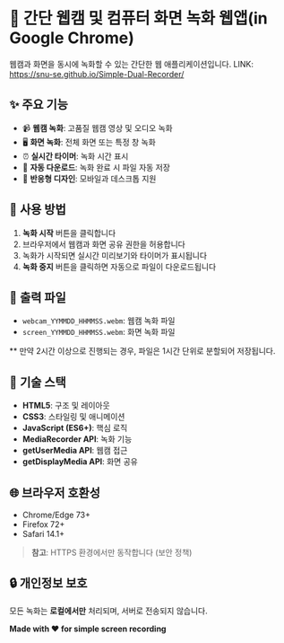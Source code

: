 # 🎥 간단 웹캠 및 컴퓨터 화면 녹화 웹앱(in Google Chrome)

웹캠과 화면을 동시에 녹화할 수 있는 간단한 웹 애플리케이션입니다.
LINK: https://snu-se.github.io/Simple-Dual-Recorder/

## ✨ 주요 기능

- 📹 **웹캠 녹화**: 고품질 웹캠 영상 및 오디오 녹화
- 🖥️ **화면 녹화**: 전체 화면 또는 특정 창 녹화 
- ⏰ **실시간 타이머**: 녹화 시간 표시
- 💾 **자동 다운로드**: 녹화 완료 시 파일 자동 저장
- 📱 **반응형 디자인**: 모바일과 데스크톱 지원

## 🚀 사용 방법

1. **녹화 시작** 버튼을 클릭합니다
2. 브라우저에서 웹캠과 화면 공유 권한을 허용합니다
3. 녹화가 시작되면 실시간 미리보기와 타이머가 표시됩니다
4. **녹화 중지** 버튼을 클릭하면 자동으로 파일이 다운로드됩니다

## 📁 출력 파일

- `webcam_YYMMDD_HHMMSS.webm`: 웹캠 녹화 파일
- `screen_YYMMDD_HHMMSS.webm`: 화면 녹화 파일

** 만약 2시간 이상으로 진행되는 경우, 파일은 1시간 단위로 분할되어 저장됩니다.

## 🔧 기술 스택

- **HTML5**: 구조 및 레이아웃
- **CSS3**: 스타일링 및 애니메이션
- **JavaScript (ES6+)**: 핵심 로직
- **MediaRecorder API**: 녹화 기능
- **getUserMedia API**: 웹캠 접근
- **getDisplayMedia API**: 화면 공유

## 🌐 브라우저 호환성

- Chrome/Edge 73+
- Firefox 72+
- Safari 14.1+

> **참고**: HTTPS 환경에서만 동작합니다 (보안 정책)

## 🔒 개인정보 보호

모든 녹화는 **로컬에서만** 처리되며, 서버로 전송되지 않습니다.

**Made with ❤️ for simple screen recording**
